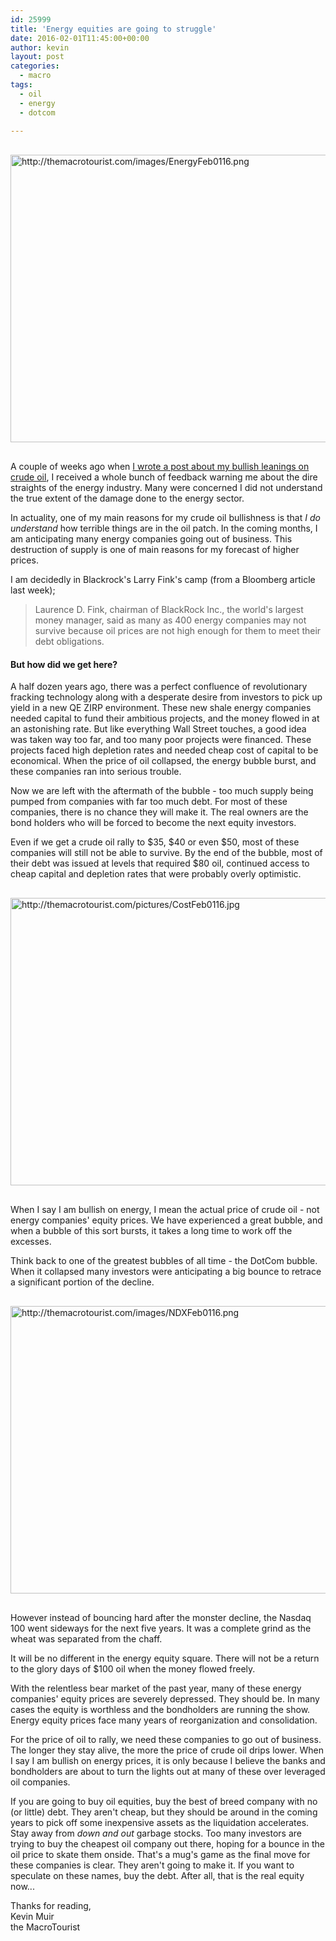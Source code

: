 ```yaml
---
id: 25999
title: 'Energy equities are going to struggle'
date: 2016-02-01T11:45:00+00:00
author: kevin
layout: post
categories:
  - macro
tags:
  - oil
  - energy
  - dotcom
 
---
```


<img src="http://themacrotourist.com/images/EnergyFeb0116.png" alt="http://themacrotourist.com/images/EnergyFeb0116.png" width="750" height="460" style="margin:30px auto;display:block;"></a>

A couple of weeks ago when [I wrote a post about my bullish leanings on crude oil](<http://themacrotourist.com/blog/2016/01/15/gutsiest-move-i-ever-saw-mav/>), I received a whole bunch of feedback warning me about the dire straights of the energy industry.  Many were concerned I did not understand the true extent of the damage done to the energy sector.  

In actuality, one of my main reasons for my crude oil bullishness is that *I do understand* how terrible things are in the oil patch.  In the coming months, I am anticipating many energy companies going out of business.  This destruction of supply is one of main reasons for my forecast of higher prices.

I am decidedly in Blackrock's Larry Fink's camp (from a Bloomberg article last week);

>Laurence D. Fink, chairman of BlackRock Inc., the world's largest money manager, said as many as 400 energy companies may not survive because oil prices are not high enough for them to meet their debt obligations.

#### But how did we get here?

A half dozen years ago, there was a perfect confluence of revolutionary fracking technology along with a desperate desire from investors to pick up yield in a new QE ZIRP environment.  These new shale energy companies needed capital to fund their ambitious projects, and the money flowed in at an astonishing rate.  But like everything Wall Street touches, a good idea was taken way too far, and too many poor projects were financed.  These projects faced high depletion rates and needed cheap cost of capital to be economical.  When the price of oil collapsed, the energy bubble burst, and these companies ran into serious trouble.

Now we are left with the aftermath of the bubble - too much supply being pumped from companies with far too much debt.  For most of these companies, there is no chance they will make it.  The real owners are the bond holders who will be forced to become the next equity investors.  

Even if we get a crude oil rally to $35, $40 or even $50, most of these companies will still not be able to survive.  By the end of the bubble, most of their debt was issued at levels that required $80 oil, continued access to cheap capital and depletion rates that were probably overly optimistic.  

<img src="http://themacrotourist.com/images/CostFeb0116.jpg" alt="http://themacrotourist.com/pictures/CostFeb0116.jpg" width="750" height="460" style="margin:30px auto;display:block;"></a>

When I say I am bullish on energy, I mean the actual price of crude oil - not energy companies' equity prices.  We have experienced a great bubble, and when a bubble of this sort bursts, it takes a long time to work off the excesses.   

Think back to one of the greatest bubbles of all time - the DotCom bubble.  When it collapsed many investors were anticipating a big bounce to retrace a significant portion of the decline.  

<img src="http://themacrotourist.com/images/NDXFeb0116.png" alt="http://themacrotourist.com/images/NDXFeb0116.png" width="750" height="460" style="margin:30px auto;display:block;"></a>

However instead of bouncing hard after the monster decline, the Nasdaq 100 went sideways for the next five years.  It was a complete grind as the wheat was separated from the chaff.  

It will be no different in the energy equity square.  There will not be a return to the glory days of $100 oil when the money flowed freely.  

With the relentless bear market of the past year, many of these energy companies' equity prices are severely depressed. They should be.  In many cases the equity is worthless and the bondholders are running the show.  Energy equity prices face many years of reorganization and consolidation.


For the price of oil to rally, we need these companies to go out of business.  The longer they stay alive, the more the price of crude oil drips lower.  When I say I am bullish on energy prices, it is only because I believe the banks and bondholders are about to turn the lights out at many of these over leveraged oil companies.  

If you are going to buy oil equities, buy the best of breed company with no (or little) debt.  They aren't cheap, but they should be around in the coming years to pick off some inexpensive assets as the liquidation accelerates.  Stay away from *down and out* garbage stocks.  Too many investors are trying to buy the cheapest oil company out there, hoping for a bounce in the oil price to skate them onside.  That's a mug's game as the final move for these companies is clear.  They aren't going to make it.  If you want to speculate on these names, buy the debt.  After all, that is the real equity now...

Thanks for reading,  
Kevin Muir  
the MacroTourist  
